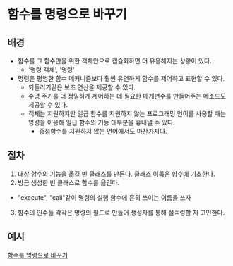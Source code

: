 # 함수를 명령으로 바꾸기
## 배경
- 함수를 그 함수만을 위한 객체안으로 캡슐화하면 더 유용해지는 상황이 있다.
  - '명령 객체', '명령'
- 명령은 평범한 함수 메커니즘보다 훨씬 유연하게 함수를 제어하고 표현할 수 있다.
  - 되돌리기같은 보조 연산을 제공할 수 있다.
  - 수명 주기를 더 정밀하게 제어하는 데 필요한 매개변수를 만들어주는 메소드도 제공할 수 있다.
  - 객체는 지원하지만 일급 함수를 지원하지 않는 프로그래밍 언어를 사용할 때는 명령을 이용해 일급 함수의 기능 대부분을 흉내낼 수 있다.
    - 중첩함수를 지원하지 않는 언어에서도 마찬가지다.

## 절차
1. 대상 함수의 기능을 옮길 빈 클래스를 만든다. 클래스 이름은 함수에 기초한다.
2. 방금 생성한 빈 클래스로 함수를 옮긴다.
  - "execute", "call"같이 명령의 실행 함수에 흔히 쓰이는 이름을 쓰자
3. 함수의 인수들 각각은 명령의 필드로 만들어 생성자를 통해 설ㅈ렁할 지 고민한다.

## 예시
[ 함수를 명령으로 바꾸기](/example.js)<br>